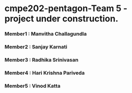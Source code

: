 
# cmpe202-pentagon-Team 5 - project under construction.

### Member1 : Manvitha Challagundla
### Member2 : Sanjay Karnati
### Member3 : Radhika Srinivasan
### Member4 : Hari Krishna Pariveda
### Member5 : Vinod Katta
